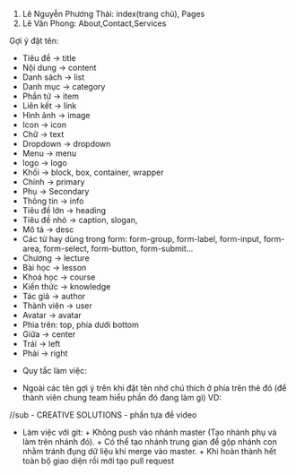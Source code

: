 1. Lê Nguyễn Phương Thái: index(trang chủ), Pages
2. Lê Văn Phong: About,Contact,Services


Gợi ý đặt tên:

  - Tiêu đề -> title
  - Nội dung -> content
  - Danh sách -> list
  - Danh mục -> category
  - Phần tử -> item
  - Liên kết -> link
  - Hình ảnh -> image
  - Icon -> icon
  - Chữ -> text
  - Dropdown -> dropdown
  - Menu -> menu
  - logo -> logo
  - Khối -> block, box, container, wrapper
  - Chính -> primary
  - Phụ -> Secondary
  - Thông tin -> info
  - Tiêu đề lớn -> heading
  - Tiêu đề nhỏ -> caption, slogan,
  - Mô tả -> desc
  - Các từ hay dùng trong form: form-group, form-label, form-input, form-area,
    form-select, form-button, form-submit...
  - Chương -> lecture
  - Bài học -> lesson
  - Khoá học -> course
  - Kiến thức -> knowledge
  - Tác giả -> author
  - Thành viên -> user
  - Avatar -> avatar
  - Phia trên: top, phía dưới bottom
  - Giữa -> center
  - Trái -> left
  - Phải -> right

  * Quy tắc làm việc:
   - Ngoài các tên gợi ý trên khi đặt tên nhớ chú thích ở phía trên thẻ đó
   (để thành viên chung team hiểu phần đó đang làm gì)
   VD:
   
   //sub - CREATIVE SOLUTIONS - phần tựa đề video 
   <div class="sub"></div>

   - Làm việc với git:
    + Không push vào nhánh master (Tạo nhánh phụ và làm trên nhánh đó).
    + Có thể tạo nhánh trung gian để gộp nhánh con nhằm tránh đụng dữ liệu khi merge vào master.
    + Khi hoàn thành hết toàn bộ giao diện rồi mới tạo pull request


    